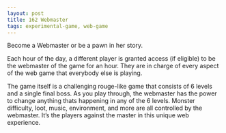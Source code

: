 ```yaml
---
layout: post
title: 162 Webmaster
tags: experimental-game, web-game
---
```

Become a Webmaster or be a pawn in her story.

Each hour of the day, a different player is granted access (if eligible) to be the webmaster of the game for an hour.  They are in charge of every aspect of the web game that everybody else is playing.

The game itself is a challenging rouge-like game that consists of 6 levels and a single final boss.  As you play through, the webmaster has the power to change anything thats happening in any of the 6 levels.  Monster difficulty, loot, music, environment, and more are all controlled by the webmaster.  It’s the players against the master in this unique web experience.